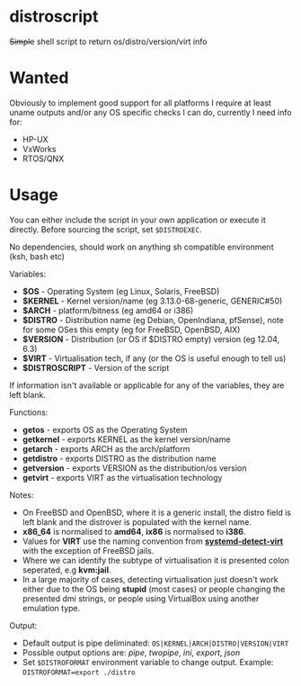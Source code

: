 distroscript
============

~~Simple~~ shell script to return os/distro/version/virt info

Wanted
======

Obviously to implement good support for all platforms I require at least uname outputs and/or any OS specific checks I can do, currently I need info for:

* HP-UX
* VxWorks
* RTOS/QNX

Usage
=====

You can either include the script in your own application or execute it directly.
Before sourcing the script, set `$DISTROEXEC`.

No dependencies, should work on anything sh compatible environment (ksh, bash etc)

Variables:
 * **$OS**           - Operating System (eg Linux, Solaris, FreeBSD)
 * **$KERNEL**       - Kernel version/name (eg 3.13.0-68-generic, GENERIC#50)
 * **$ARCH**         - platform/bitness (eg amd64 or i386)
 * **$DISTRO**       - Distribution name (eg Debian, OpenIndiana, pfSense), note for some OSes this empty (eg for FreeBSD, OpenBSD, AIX)
 * **$VERSION**      - Distribution (or OS if $DISTRO empty) version (eg 12.04, 6.3)
 * **$VIRT**         - Virtualisation tech, if any (or the OS is useful enough to tell us)
 * **$DISTROSCRIPT** - Version of the script

If information isn't available or applicable for any of the variables, they are left blank.

Functions:
 * **getos**         - exports OS as the Operating System
 * **getkernel**     - exports KERNEL as the kernel version/name
 * **getarch**       - exports ARCH as the arch/platform
 * **getdistro**     - exports DISTRO as the distribution name
 * **getversion**    - exports VERSION as the distribution/os version
 * **getvirt**       - exports VIRT as the virtualisation technology

Notes:
 * On FreeBSD and OpenBSD, where it is a generic install, the distro field is left blank and the distrover is populated with the kernel name.
 * **x86_64** is normalised to **amd64**, **ix86** is normalised to **i386**.
 * Values for **VIRT** use the naming convention from **[systemd-detect-virt](https://www.freedesktop.org/software/systemd/man/systemd-detect-virt.html "systemd-detect-virt")** with the exception of FreeBSD jails.
 * Where we can identify the subtype of virtualisation it is presented colon seperated, e.g **kvm:jail**.
 * In a large majority of cases, detecting virtualisation just doesn't work either due to the OS being **stupid** (most cases) or people changing the presented dmi strings, or people using VirtualBox using another emulation type.

Output:
 * Default output is pipe deliminated: `OS|KERNEL|ARCH|DISTRO|VERSION|VIRT`
 * Possible output options are: *pipe*, *twopipe*, *ini*, *export*, *json*
 * Set `$DISTROFORMAT` environment variable to change output. Example: `DISTROFORMAT=export ./distro`
